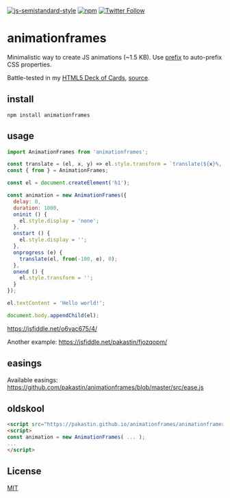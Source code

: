 [![js-semistandard-style](https://img.shields.io/badge/code%20style-semistandard-brightgreen.svg?maxAge=3600&style=flat-square)](https://github.com/Flet/semistandard)
[![npm](https://img.shields.io/npm/v/animationframes.svg?maxAge=60&style=flat-square)](https://www.npmjs.com/package/animationframes)
[![Twitter Follow](https://img.shields.io/twitter/follow/pakastin.svg?style=social&maxAge=3600)](https://twitter.com/pakastin)

# animationframes
Minimalistic way to create JS animations (~1.5 KB). Use [prefix](https://github.com/pakastin/prefix) to auto-prefix CSS properties.

Battle-tested in my [HTML5 Deck of Cards](https://deck-of-cards.js.org), [source](https://github.com/pakastin/deck-of-cards/blob/master/lib/card.js#L65).

## install
```
npm install animationframes
```

## usage

```js
import AnimationFrames from 'animationframes';

const translate = (el, x, y) => el.style.transform = `translate(${x}%, ${y}%)`;
const { from } = AnimationFrames;

const el = document.createElement('h1');

const animation = new AnimationFrames({
  delay: 0,
  duration: 1000,
  oninit () {
    el.style.display = 'none';
  },
  onstart () {
    el.style.display = '';
  },
  onprogress (e) {
    translate(el, from(-100, e), 0);
  },
  onend () {
    el.style.transform = '';
  }
});

el.textContent = 'Hello world!';

document.body.appendChild(el);
```
https://jsfiddle.net/o6vac675/4/

Another example: https://jsfiddle.net/pakastin/fjozqopm/

## easings
Available easings: https://github.com/pakastin/animationframes/blob/master/src/ease.js

## oldskool
```html
<script src="https://pakastin.github.io/animationframes/animationframes.min.js"></script>
<script>
const animation = new AnimationFrames( ... );
...
</script>
```

## License
[MIT](https://github.com/pakastin/animationframes/blob/master/LICENSE)
